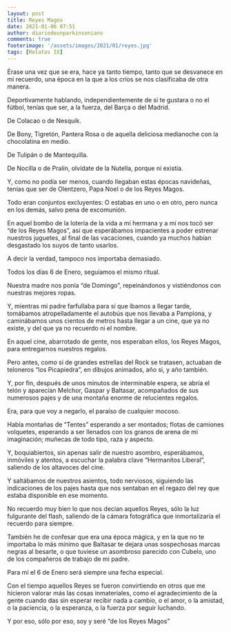 ```yaml
---
layout: post
title: Reyes Magos
date: 2021-01-06 07:51
author: diariodeunparkinsoniano
comments: true
footerimage: '/assets/images/2021/01/reyes.jpg'
tags: [Relatos IX]
---
```


Érase una vez que se era, hace ya tanto tiempo, tanto que se desvanece en mi recuerdo, una época en la que a los críos se nos clasificaba de otra manera.

Deportivamente hablando, independientemente de si te gustara o no el fútbol, tenías que ser, a la fuerza, del Barça o del Madrid.

De Colacao o de Nesquik.

De Bony, Tigretón, Pantera Rosa o de aquella deliciosa medianoche con la chocolatina en medio.

De Tulipán o de Mantequilla.

De Nocilla o de Pralín, olvídate de la Nutella, porque ni existía.

Y, como no podía ser menos, cuando llegaban estas épocas navideñas, tenías que ser de Olentzero, Papa Noel o de los Reyes Magos.

Todo eran conjuntos excluyentes: O estabas en uno o en otro, pero nunca en los demás, salvo pena de excomunión.

En aquel bombo de la lotería de la vida a mi hermana y a mí nos tocó ser “de los Reyes Magos”, así que esperábamos impacientes a poder estrenar nuestros juguetes, al final de las vacaciones, cuando ya muchos habían desgastado los suyos de tanto usarlos.

A decir la verdad, tampoco nos importaba demasiado.

Todos los días 6 de Enero, seguíamos el mismo ritual.

Nuestra madre nos ponía “de Domingo”, repeinándonos y vistiéndonos con nuestras mejores ropas.

Y, mientras mi padre farfullaba para sí que íbamos a llegar tarde, tomábamos atropelladamente el autobús que nos llevaba a Pamplona, y caminábamos unos cientos de metros hasta llegar a un cine, que ya no existe, y del que ya no recuerdo ni el nombre.

En aquel cine, abarrotado de gente, nos esperaban ellos, los Reyes Magos, para entregarnos nuestros regalos.

Pero antes, como si de grandes estrellas del Rock se tratasen, actuaban de teloneros “los Picapiedra”, en dibujos animados, año si, y año también.

Y, por fin, después de unos minutos de interminable espera, se abría el telón y aparecían Melchor, Gaspar y Baltasar, acompañados de sus numerosos pajes y de una montaña enorme de relucientes regalos.

Era, para que voy a negarlo, el paraíso de cualquier mocoso.

Había montañas de “Tentes” esperando a ser montados; flotas de camiones volquetes, esperando a ser llenados con los granos de arena de mi imaginación; muñecas de todo tipo, raza y aspecto.

Y, boquiabiertos, sin apenas salir de nuestro asombro, esperábamos, inmóviles y atentos, a escuchar la palabra clave “Hermanitos Liberal”, saliendo de los altavoces del cine.

Y saltábamos de nuestros asientos, todo nerviosos, siguiendo las indicaciones de los pajes hasta que nos sentaban en el regazo del rey que estaba disponible en ese momento.

No recuerdo muy bien lo que nos decían aquellos Reyes, sólo la luz fulgurante del flash, saliendo de la cámara fotográfica que inmortalizaría el recuerdo para siempre.

También he de confesar que era una época mágica, y en la que no te importaba lo más mínimo que Baltasar te dejara unas sospechosas marcas negras al besarte, o que tuviese un asombroso parecido con Cubelo, uno de los compañeros de trabajo de mi padre.

Para mí el 6 de Enero será siempre una fecha especial.

Con el tiempo aquellos Reyes se fueron convirtiendo en otros que me hicieron valorar más las cosas inmateriales, como el agradecimiento de la gente cuando das sin esperar recibir nada a cambio, o el amor, o la amistad, o la paciencia, o la esperanza, o la fuerza por seguir luchando.

Y por eso, sólo por eso, soy y seré “de los Reyes Magos”
